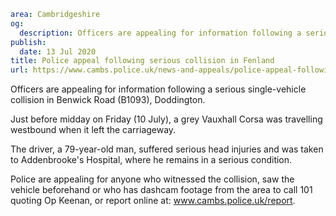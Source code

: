 ```yaml
area: Cambridgeshire
og:
  description: Officers are appealing for information following a serious single-vehicle collision in Benwick Road (B1093), Doddington.
publish:
  date: 13 Jul 2020
title: Police appeal following serious collision in Fenland
url: https://www.cambs.police.uk/news-and-appeals/police-appeal-following-serious-collision-in-fenland
```

Officers are appealing for information following a serious single-vehicle collision in Benwick Road (B1093), Doddington.

Just before midday on Friday (10 July), a grey Vauxhall Corsa was travelling westbound when it left the carriageway.

The driver, a 79-year-old man, suffered serious head injuries and was taken to Addenbrooke's Hospital, where he remains in a serious condition.

Police are appealing for anyone who witnessed the collision, saw the vehicle beforehand or who has dashcam footage from the area to call 101 quoting Op Keenan, or report online at: www.cambs.police.uk/report.
